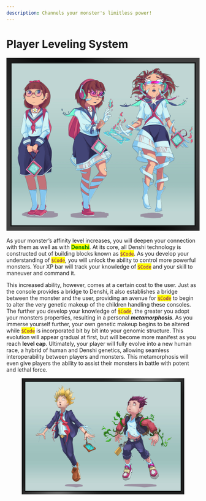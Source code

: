 ```yaml
---
description: Channels your monster's limitless power!
---
```


# Player Leveling System

![ Connecting with Denshi (Character Progression Concept)](../../.gitbook/assets/girl_progression_final.png)

As your monster’s affinity level increases, you will deepen your connection with them as well as with <mark style="color:green;">**Denshi**</mark>. At its core, all Denshi technology is constructed out of building blocks known as <mark style="color:purple;">`$Code`</mark>. As you develop your understanding of <mark style="color:purple;">`$Code`</mark>, you will unlock the ability to control more powerful monsters. Your XP bar will track your knowledge of <mark style="color:purple;">`$Code`</mark> and your skill to maneuver and command it.

This increased ability, however, comes at a certain cost to the user. Just as the console provides a bridge to Denshi, it also establishes a bridge between the monster and the user, providing an avenue for <mark style="color:purple;">`$Code`</mark> to begin to alter the very genetic makeup of the children handling these consoles. The further you develop your knowledge of <mark style="color:purple;">`$Code`</mark>, the greater you adopt your monsters properties, resulting in a personal _**metamorphosis**_. As you immerse yourself further, your own genetic makeup begins to be altered while <mark style="color:purple;">`$Code`</mark> is incorporated bit by bit into your genomic structure. This evolution will appear gradual at first, but will become more manifest as you reach **level cap**. Ultimately, your player will fully evolve into a new human race, a hybrid of human and Denshi genetics, allowing seamless interoperability between players and monsters. This metamorphosis will even give players the ability to assist their monsters in battle with potent and lethal force.

<figure><img src="../../.gitbook/assets/boysProgression1-2.jpg" alt=""><figcaption></figcaption></figure>
